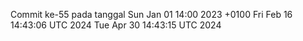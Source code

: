 Commit ke-55 pada tanggal Sun Jan 01 14:00 2023 +0100
Fri Feb 16 14:43:06 UTC 2024
Tue Apr 30 14:43:15 UTC 2024
